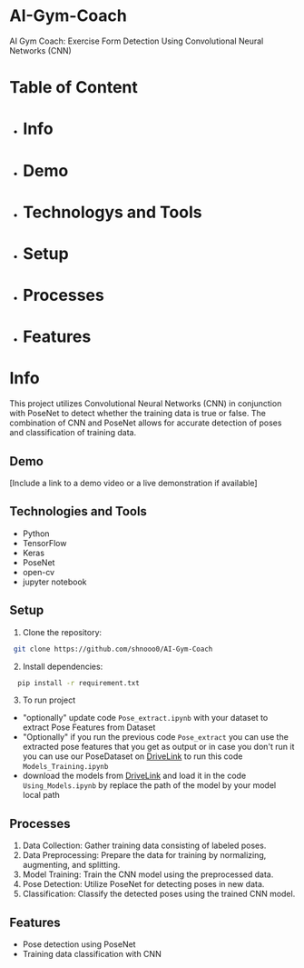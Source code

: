 # AI-Gym-Coach
AI Gym Coach: Exercise Form Detection Using Convolutional Neural Networks (CNN)

# Table of Content
- # Info
- # Demo
- # Technologys and Tools
- # Setup
- # Processes
- # Features


# Info
This project utilizes Convolutional Neural Networks (CNN) in conjunction with PoseNet to detect whether the training data is true or false.
The combination of CNN and PoseNet allows for accurate detection of poses and classification of training data.

## Demo

[Include a link to a demo video or a live demonstration if available]

## Technologies and Tools

- Python
- TensorFlow
- Keras
- PoseNet
- open-cv
- jupyter notebook


## Setup

1. Clone the repository:

  ```bash
   git clone https://github.com/shnooo0/AI-Gym-Coach 
  ```

2. Install dependencies:
 ```bash
   pip install -r requirement.txt
  ```

3. To run project
- "optionally" update code ```Pose_extract.ipynb``` with your dataset to extract Pose Features from Dataset
- "Optionally" if you run the previous code ```Pose_extract``` you can use the extracted pose features that you get as output or in case you don't run it you can use our PoseDataset on [DriveLink](https://drive.google.com/drive/u/0/folders/1aBBl88ddYuxOkktYSYWYdPf8SDtqS0ev) to run this code ```Models_Training.ipynb```
- download the models from [DriveLink](https://drive.google.com/drive/u/0/folders/1aBBl88ddYuxOkktYSYWYdPf8SDtqS0ev) and load it in the code ```Using_Models.ipynb``` by replace the path of the model by your model local path

## Processes

1. Data Collection: Gather training data consisting of labeled poses.
2. Data Preprocessing: Prepare the data for training by normalizing, augmenting, and splitting.
3. Model Training: Train the CNN model using the preprocessed data.
4. Pose Detection: Utilize PoseNet for detecting poses in new data.
5. Classification: Classify the detected poses using the trained CNN model.


## Features

- Pose detection using PoseNet
- Training data classification with CNN
